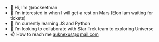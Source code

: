 - 👋 Hi, I’m @rockeetman
- 👀 I’m interested in when I will get a rest on Mars (Elon Iam waiting for tickets)
- 🌱 I’m currently learning JS and Python
- 💞️ I’m looking to collaborate with Star Trek team to exploring Universe
- 📫 How to reach me auknexus@gmail.com

<!---
pssmyhui/pssmyhui is a ✨ special ✨ repository because its `README.md` (this file) appears on your GitHub profile.
You can click the Preview link to take a look at your changes.
--->
